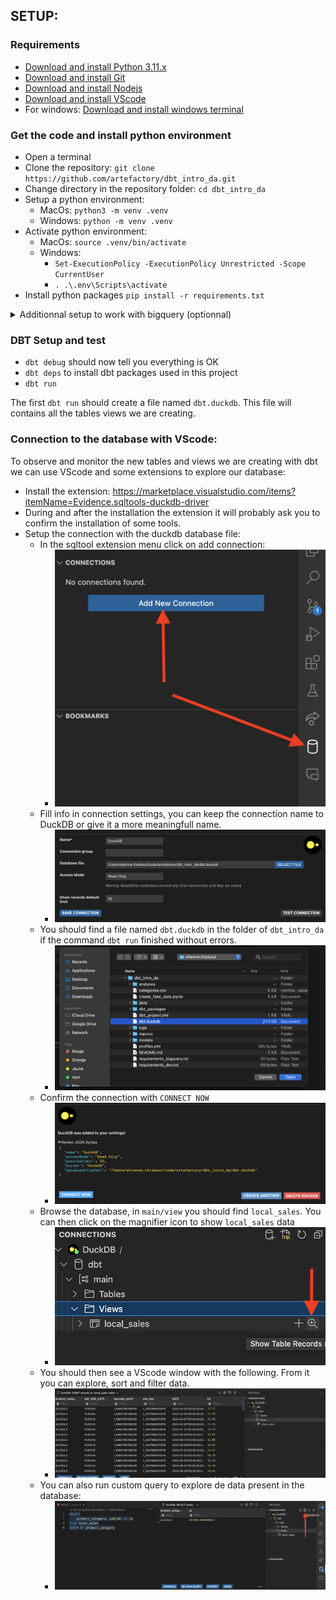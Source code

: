 ## SETUP:


### Requirements

- [Download and install Python 3.11.x](https://www.python.org/downloads/release/python-3116/)
- [Download and install Git](https://git-scm.com/downloads)
- [Download and install Nodejs](https://nodejs.org/en/download)
- [Download and install VScode](https://code.visualstudio.com/download)
- For windows: [Download and install windows terminal](https://learn.microsoft.com/en-us/windows/terminal/install)

### Get the code and install python environment

- Open a terminal
- Clone the repository: `git clone https://github.com/artefactory/dbt_intro_da.git`
- Change directory in the repository folder: `cd dbt_intro_da`
- Setup a python environment: 
    - MacOs: `python3 -m venv .venv`
    - Windows: `python -m venv .venv`
- Activate python environment:
    - MacOs: `source .venv/bin/activate`
    - Windows:
      - `Set-ExecutionPolicy -ExecutionPolicy Unrestricted -Scope CurrentUser`
      - `. .\.env\Scripts\activate`
- Install python packages `pip install -r requirements.txt`

<details>
  <summary>Additionnal setup to work with bigquery (optionnal)</summary>

### Additionnal setup to work with bigquery (optionnal)

In order to work with bigquery you need to change the target in the profiles to the bigquery target.
You also need to update the dataset used in the profile by changing `name` to your name.

```
dbt_intro_da:
  target: dev_bigquery
  outputs:
    duckdb:
      path: dbt.duckdb
      type: duckdb
      threads: 4
    dev_bigquery:
      type: bigquery
      method: oauth
      project: formation-sql-316408
      dataset: dbt_intro_da_name
      location: EU
      threads: 4

```

- [Download and install Gcloud](https://cloud.google.com/sdk/docs/install)
- Connect to gcloud:
```
gcloud auth application-default login \
--scopes=https://www.googleapis.com/auth/bigquery,\
https://www.googleapis.com/auth/drive.readonly,\
https://www.googleapis.com/auth/iam.test

```

</details>


### DBT Setup and test

- `dbt debug` should now tell you everything is OK
- `dbt deps` to install dbt packages used in this project
- `dbt run`

The first `dbt run` should create a file named `dbt.duckdb`.
This file will contains all the tables views we are creating.

### Connection to the database with VScode:

To observe and monitor the new tables and views we are creating with dbt we can use VScode and some extensions to explore our database:
- Install the extension: https://marketplace.visualstudio.com/items?itemName=Evidence.sqltools-duckdb-driver
- During and after the installation the extension it will probably ask you to confirm the installation of some tools.
- Setup the connection with the duckdb database file:
    - In the sqltool extension menu click on add connection: 
        - ![01](./assets/setup_vscode_sqltool_duckdb/01_add_database_connection.png)
    - Fill info in connection settings, you can keep the connection name to DuckDB or give it a more meaningfull name.
        - ![02](./assets/setup_vscode_sqltool_duckdb/02_fill_connection_infos.png)
    - You should find a file named `dbt.duckdb` in the folder of `dbt_intro_da` if the command `dbt run` finished without errors.
        - ![02](./assets/setup_vscode_sqltool_duckdb/03_select_db_file.png)
    - Confirm the connection with `CONNECT NOW`
        - ![02](./assets/setup_vscode_sqltool_duckdb/04_connect_to_db.png)
    - Browse the database, in `main/view` you should find `local_sales`. You can then click on the magnifier icon to show `local_sales` data
        - ![02](./assets/setup_vscode_sqltool_duckdb/05_view_local_sales_in_db.png)
    - You should then see a VScode window with the following. From it you can explore, sort and filter data.
        - ![02](./assets/setup_vscode_sqltool_duckdb/06_results_view_local_sales_in_db.png)
    - You can also run custom query to explore de data present in the database:
        - ![02](./assets/setup_vscode_sqltool_duckdb/07_custom_query.png)


